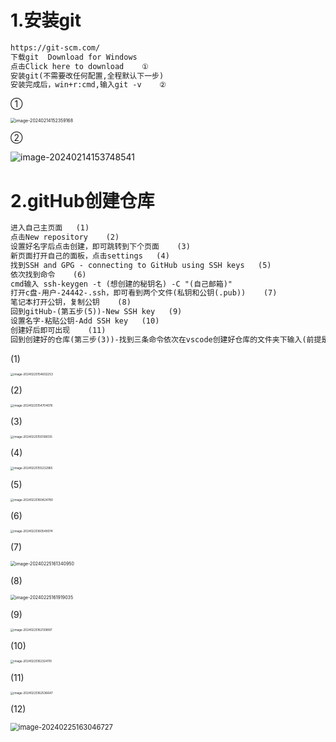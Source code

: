 # 1.安装git

```tex
https://git-scm.com/
下载git  Download for Windows
点击Click here to download    ①
安装git(不需要改任何配置,全程默认下一步)
安装完成后，win+r:cmd,输入git -v    ②
```

①

<img src="./assets/image-20240214152359168.png" alt="image-20240214152359168" style="zoom: 50%;" />

②

![image-20240214153748541](./assets/image-20240214153748541.png)



# 2.gitHub创建仓库

```tex
进入自己主页面   (1)
点击New repository    (2)
设置好名字后点击创建，即可跳转到下个页面    (3)
新页面打开自己的面板，点击settings   (4)
找到SSH and GPG - connecting to GitHub using SSH keys   (5)
依次找到命令    (6)
cmd输入 ssh-keygen -t (想创建的秘钥名) -C "(自己邮箱)"
打开c盘-用户-24442-.ssh，即可看到两个文件(私钥和公钥(.pub))    (7)
笔记本打开公钥，复制公钥    (8)
回到gitHub-(第五步(5))-New SSH key   (9)
设置名字-粘贴公钥-Add SSH key   (10)
创建好后即可出现    (11)
回到创建好的仓库(第三步(3))-找到三条命令依次在vscode创建好仓库的文件夹下输入(前提是有输入用户名和邮箱(git命令第三条))    (12)
```



(1)

<img src="./assets/image-20240225154602253.png" alt="image-20240225154602253" style="zoom: 33%;" />

(2)

<img src="./assets/image-20240225154704076.png" alt="image-20240225154704076" style="zoom:33%;" />

(3)

<img src="./assets/image-20240225155108035.png" alt="image-20240225155108035" style="zoom:33%;" />

(4)

<img src="./assets/image-20240225155232965.png" alt="image-20240225155232965" style="zoom:33%;" />

(5)

<img src="./assets/image-20240225160424780.png" alt="image-20240225160424780" style="zoom:33%;" />

(6)

<img src="./assets/image-20240225160549074.png" alt="image-20240225160549074" style="zoom:33%;" />

(7)

<img src="./assets/image-20240225161340950.png" alt="image-20240225161340950" style="zoom: 50%;" />

(8)

<img src="./assets/image-20240225161919035.png" alt="image-20240225161919035" style="zoom: 50%;" />

(9)

<img src="./assets/image-20240225162139897.png" alt="image-20240225162139897" style="zoom:33%;" />

(10)

<img src="./assets/image-20240225162324110.png" alt="image-20240225162324110" style="zoom: 33%;" />

(11)

<img src="./assets/image-20240225162536647.png" alt="image-20240225162536647" style="zoom: 33%;" />

(12)

<img src="./assets/image-20240225163046727.png" alt="image-20240225163046727" style="zoom: 80%;" />





